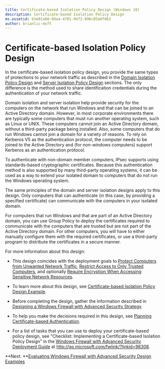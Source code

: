 ```yaml
---
title: Certificate-based Isolation Policy Design (Windows 10)
description: Certificate-based Isolation Policy Design
ms.assetid: 63e01a60-9daa-4701-9472-096c85e0f862
author: brianlic-msft
---
```


# Certificate-based Isolation Policy Design


In the certificate-based isolation policy design, you provide the same types of protections to your network traffic as described in the [Domain Isolation Policy Design](domain-isolation-policy-design.md) and [Server Isolation Policy Design](server-isolation-policy-design.md) sections. The only difference is the method used to share identification credentials during the authentication of your network traffic.

Domain isolation and server isolation help provide security for the computers on the network that run Windows and that can be joined to an Active Directory domain. However, in most corporate environments there are typically some computers that must run another operating system, such as Linux or UNIX. These computers cannot join an Active Directory domain, without a third-party package being installed. Also, some computers that do run Windows cannot join a domain for a variety of reasons. To rely on Kerberos V5 as the authentication protocol, the computer needs to be joined to the Active Directory and (for non-windows computers) support Kerberos as an authentication protocol.

To authenticate with non-domain member computers, IPsec supports using standards-based cryptographic certificates. Because this authentication method is also supported by many third-party operating systems, it can be used as a way to extend your isolated domain to computers that do not run the Windows operating system.

The same principles of the domain and server isolation designs apply to this design. Only computers that can authenticate (in this case, by providing a specified certificate) can communicate with the computers in your isolated domain.

For computers that run Windows and that are part of an Active Directory domain, you can use Group Policy to deploy the certificates required to communicate with the computers that are trusted but are not part of the Active Directory domain. For other computers, you will have to either manually configure them with the required certificates, or use a third-party program to distribute the certificates in a secure manner.

For more information about this design:

-   This design coincides with the deployment goals to [Protect Computers from Unwanted Network Traffic](protect-computers-from-unwanted-network-traffic.md), [Restrict Access to Only Trusted Computers](restrict-access-to-only-trusted-computers.md), and optionally [Require Encryption When Accessing Sensitive Network Resources](require-encryption-when-accessing-sensitive-network-resources.md).

-   To learn more about this design, see [Certificate-based Isolation Policy Design Example](certificate-based-isolation-policy-design-example.md).

-   Before completing the design, gather the information described in [Designing a Windows Firewall with Advanced Security Strategy](designing-a-windows-firewall-with-advanced-security-strategy.md).

-   To help you make the decisions required in this design, see [Planning Certificate-based Authentication](planning-certificate-based-authentication.md).

-   For a list of tasks that you can use to deploy your certificate-based policy design, see "Checklist: Implementing a Certificate-based Isolation Policy Design" in the [Windows Firewall with Advanced Security Deployment Guide](http://go.microsoft.com/fwlink/?linkid=98308) at http://go.microsoft.com/fwlink/?linkid=98308.

**Next: **[Evaluating Windows Firewall with Advanced Security Design Examples](evaluating-windows-firewall-with-advanced-security-design-examples.md)

 

 





